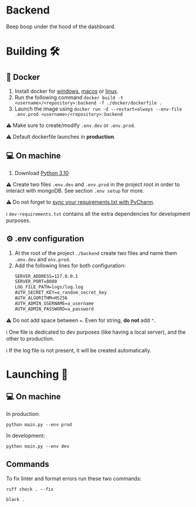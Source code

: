 # Backend
Beep boop under the hood of the dashboard.

# Building :hammer_and_wrench:
## :ship: Docker
1. Install docker for [windows](https://docs.docker.com/desktop/install/windows-install/), [macos](https://docs.docker.com/desktop/install/mac-install/) or [linux](https://docs.docker.com/desktop/install/linux-install/).
2. Run the following command `docker build -t <username>/<repository>:backend -f ./docker/dockerfile .`
3. Launch the image using `docker run -d --restart=always --env-file .env.prod <username>/<repository>:backend`

:warning: Make sure to create/modify `.env.dev` or `.env.prod`.

:warning: Default dockerfile launches in **production**.

## :computer: On machine
1. Download [Python 3.10](https://www.python.org/downloads/release/python-3100/)

:warning: Create two files `.env.dev` and `.env.prod` in the project root in order to interact with mongoDB. See section `.env setup` for more.

:warning: Do not forget to [sync your requirements.txt with PyCharm](https://www.jetbrains.com/help/pycharm/managing-dependencies.html).

:information_source: `dev-requirements.txt` contains all the extra dependencies for development purposes.

## :gear: .env configuration
1. At the root of the project `./backend` create two files and name them `.env.dev` and `env.prod`.
2. Add the following lines for both configuration:
    ```md
    SERVER_ADDRESS=127.0.0.1
    SERVER_PORT=8080
    LOG_FILE_PATH=logs/log.log
    AUTH_SECRET_KEY=a_random_secret_key
    AUTH_ALGORITHM=HS256
    AUTH_ADMIN_USERNAME=a_username
    AUTH_ADMIN_PASSWORD=a_password
    ```

:warning: Do not add space between `=`. Even for string, **do not** add `"`.

:information_source: One file is dedicated to dev purposes (like having a local server), and the other to production.

:information_source: If the log file is not present, it will be created automatically.

# Launching :rocket:

## :computer: On machine

In production:
```commandline
python main.py --env prod
```

In development:
```commandline
python main.py --env dev
```

## Commands
To fix linter and format errors run these two commands:
```commandline
ruff check . --fix
```
```commandline
black .
```